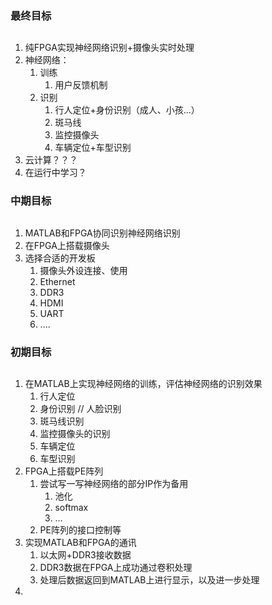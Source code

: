 ### 最终目标 ###
##

1. 纯FPGA实现神经网络识别+摄像头实时处理
2. 神经网络：
	1. 训练
		1. 用户反馈机制
	2. 识别
		1. 行人定位+身份识别（成人、小孩...）
		2. 斑马线
		3. 监控摄像头
		4. 车辆定位+车型识别
3. 云计算？？？
4. 在运行中学习？

### 中期目标 ###
##

1. MATLAB和FPGA协同识别神经网络识别
2. 在FPGA上搭载摄像头 
3. 选择合适的开发板
	1. 摄像头外设连接、使用
	2. Ethernet
	3. DDR3
	4. HDMI
	5. UART
	6. ....

### 初期目标 ###
##

1. 在MATLAB上实现神经网络的训练，评估神经网络的识别效果
	1. 行人定位
	2. 身份识别 // 人脸识别
	3. 斑马线识别
	4. 监控摄像头的识别
	5. 车辆定位
	6. 车型识别
2. FPGA上搭载PE阵列
	1. 尝试写一写神经网络的部分IP作为备用
		1. 池化
		2. softmax
		3. ...
	2. PE阵列的接口控制等
3. 实现MATLAB和FPGA的通讯
	1. 以太网+DDR3接收数据
	2. DDR3数据在FPGA上成功通过卷积处理
	3. 处理后数据返回到MATLAB上进行显示，以及进一步处理
4. 